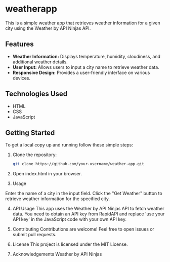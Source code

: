 # weatherapp

This is a simple weather app that retrieves weather information for a given city using the Weather by API Ninjas API.

## Features

- **Weather Information:** Displays temperature, humidity, cloudiness, and additional weather details.
- **User Input:** Allows users to input a city name to retrieve weather data.
- **Responsive Design:** Provides a user-friendly interface on various devices.

## Technologies Used

- HTML
- CSS
- JavaScript

## Getting Started

To get a local copy up and running follow these simple steps:

1. Clone the repository:
   ```bash
   git clone https://github.com/your-username/weather-app.git

2. Open index.html in your browser.


3. Usage

Enter the name of a city in the input field.
Click the "Get Weather" button to retrieve weather information for the specified city.


4. API Usage
This app uses the Weather by API Ninjas API to fetch weather data. You need to obtain an API key from RapidAPI and replace 'use your API key' in the JavaScript code with your own API key.


5. Contributing
Contributions are welcome! Feel free to open issues or submit pull requests.


6. License
This project is licensed under the MIT License.


7. Acknowledgements
Weather by API Ninjas
